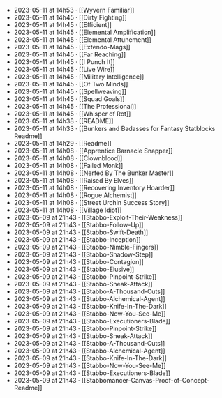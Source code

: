 - 2023-05-11 at 14h53 · [[Wyvern Familiar]]
- 2023-05-11 at 14h45 · [[Dirty Fighting]]
- 2023-05-11 at 14h45 · [[Efficient]]
- 2023-05-11 at 14h45 · [[Elemental Amplification]]
- 2023-05-11 at 14h45 · [[Elemental Attunement]]
- 2023-05-11 at 14h45 · [[Extendo-Mags]]
- 2023-05-11 at 14h45 · [[Far Reaching]]
- 2023-05-11 at 14h45 · [[I Punch It]]
- 2023-05-11 at 14h45 · [[Live Wire]]
- 2023-05-11 at 14h45 · [[Military Intelligence]]
- 2023-05-11 at 14h45 · [[Of Two Minds]]
- 2023-05-11 at 14h45 · [[Spellweaving]]
- 2023-05-11 at 14h45 · [[Squad Goals]]
- 2023-05-11 at 14h45 · [[The Professional]]
- 2023-05-11 at 14h45 · [[Whisper of Rot]]
- 2023-05-11 at 14h38 · [[README]]
- 2023-05-11 at 14h33 · [[Bunkers and Badasses for Fantasy Statblocks Readme]]
- 2023-05-11 at 14h29 · [[Readme]]
- 2023-05-11 at 14h08 · [[Apprentice Barnacle Snapper]]
- 2023-05-11 at 14h08 · [[Clownblood]]
- 2023-05-11 at 14h08 · [[Failed Monk]]
- 2023-05-11 at 14h08 · [[Nerfed By The Bunker Master]]
- 2023-05-11 at 14h08 · [[Raised By Elves]]
- 2023-05-11 at 14h08 · [[Recovering Inventory Hoarder]]
- 2023-05-11 at 14h08 · [[Rogue Alchemist]]
- 2023-05-11 at 14h08 · [[Street Urchin Success Story]]
- 2023-05-11 at 14h08 · [[Village Idiot]]
- 2023-05-09 at 21h43 · [[Stabbo-Exploit-Their-Weakness]]
- 2023-05-09 at 21h43 · [[Stabbo-Follow-Up]]
- 2023-05-09 at 21h43 · [[Stabbo-Swift-Death]]
- 2023-05-09 at 21h43 · [[Stabbo-Inception]]
- 2023-05-09 at 21h43 · [[Stabbo-Nimble-Fingers]]
- 2023-05-09 at 21h43 · [[Stabbo-Shadow-Step]]
- 2023-05-09 at 21h43 · [[Stabbo-Contagion]]
- 2023-05-09 at 21h43 · [[Stabbo-Elusive]]
- 2023-05-09 at 21h43 · [[Stabbo-Pinpoint-Strike]]
- 2023-05-09 at 21h43 · [[Stabbo-Sneak-Attack]]
- 2023-05-09 at 21h43 · [[Stabbo-A-Thousand-Cuts]]
- 2023-05-09 at 21h43 · [[Stabbo-Alchemical-Agent]]
- 2023-05-09 at 21h43 · [[Stabbo-Knife-In-The-Dark]]
- 2023-05-09 at 21h43 · [[Stabbo-Now-You-See-Me]]
- 2023-05-09 at 21h43 · [[Stabbo-Executioners-Blade]]
- 2023-05-09 at 21h43 · [[Stabbo-Pinpoint-Strike]]
- 2023-05-09 at 21h43 · [[Stabbo-Sneak-Attack]]
- 2023-05-09 at 21h43 · [[Stabbo-A-Thousand-Cuts]]
- 2023-05-09 at 21h43 · [[Stabbo-Alchemical-Agent]]
- 2023-05-09 at 21h43 · [[Stabbo-Knife-In-The-Dark]]
- 2023-05-09 at 21h43 · [[Stabbo-Now-You-See-Me]]
- 2023-05-09 at 21h43 · [[Stabbo-Executioners-Blade]]
- 2023-05-09 at 21h43 · [[Stabbomancer-Canvas-Proof-of-Concept-Readme]]
